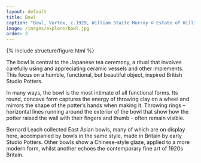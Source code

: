 ```yaml
---
layout: default
title: Bowl
caption: "Bowl, Vortex, c.1929, William Staite Murray © Estate of William Staite Murray. Courtesy of York Museums Trust (York Art Gallery)"
image: /images/explore/bowl.jpg
order: 3
---
```

{% include structure/figure.html %}


The bowl is central to the Japanese tea ceremony, a ritual that involves carefully using and appreciating ceramic vessels and other implements. This focus on a humble, functional, but beautiful object, inspired British Studio Potters.

In many ways, the bowl is the most intimate of all functional forms. Its round, concave form captures the energy of throwing clay on a wheel and mirrors the shape of the potter’s hands when making it. Throwing rings – horizontal lines running around the exterior of the bowl that show how the potter raised the wall with their fingers and thumb - often remain visible.

Bernard Leach collected East Asian bowls, many of which are on display here, accompanied by bowls in the same style, made in Britain by early Studio Potters. Other bowls show a Chinese-style glaze, applied to a more modern form, whilst another echoes the contemporary fine art of 1920s Britain.
